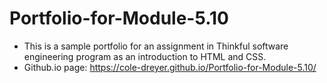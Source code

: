 # Portfolio-for-Module-5.10
* This is a sample portfolio for an assignment in Thinkful software engineering program as an introduction to HTML and CSS.
* Github.io page: https://cole-dreyer.github.io/Portfolio-for-Module-5.10/
